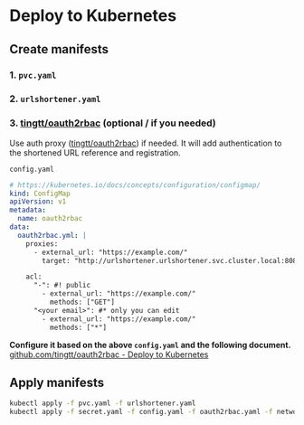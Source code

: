 # Deploy to Kubernetes

## Create manifests

### 1. `pvc.yaml`

<!-- TODO -->

### 2. `urlshortener.yaml`

<!-- TODO -->

### 3. [tingtt/oauth2rbac](https://github.com/tingtt/oauth2rbac) (optional / if you needed)

Use auth proxy ([tingtt/oauth2rbac](https://github.com/tingtt/oauth2rbac)) if needed.
It will add authentication to the shortened URL reference and registration.

`config.yaml`

```yaml
# https://kubernetes.io/docs/concepts/configuration/configmap/
kind: ConfigMap
apiVersion: v1
metadata:
  name: oauth2rbac
data:
  oauth2rbac.yml: |
    proxies:
      - external_url: "https://example.com/"
        target: "http://urlshortener.urlshortener.svc.cluster.local:8080/"

    acl:
      "-": #! public
        - external_url: "https://example.com/"
          methods: ["GET"]
      "<your email>": #* only you can edit
        - external_url: "https://example.com/"
          methods: ["*"]
```

**Configure it based on the above `config.yaml` and the following document.**
[github.com/tingtt/oauth2rbac - Deploy to Kubernetes](https://github.com/tingtt/oauth2rbac/tree/main/.docs/deploy/k8s)

## Apply manifests

```sh
kubectl apply -f pvc.yaml -f urlshortener.yaml
kubectl apply -f secret.yaml -f config.yaml -f oauth2rbac.yaml -f networkPolicy.yaml # optional
```
